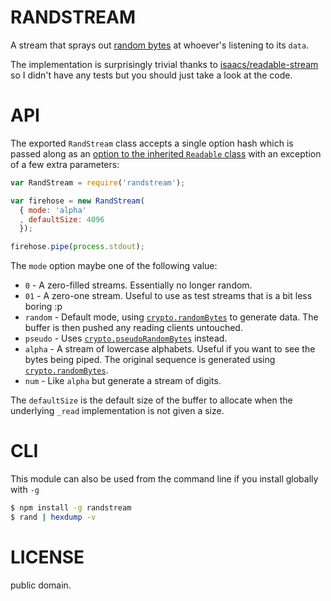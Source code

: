 
# RANDSTREAM

A stream that sprays out [random bytes][0] at whoever's listening to its `data`.

The implementation is surprisingly trivial thanks to [isaacs/readable-stream][1] so I
didn't have any tests but you should just take a look at the code.

# API

The exported `RandStream` class accepts a single option hash which is passed along as an
[option to the inherited `Readable` class][2] with an exception of a few extra parameters:

```js
var RandStream = require('randstream');

var firehose = new RandStream(
  { mode: 'alpha'
  , defaultSize: 4096
  });

firehose.pipe(process.stdout);
```

The `mode` option maybe one of the following value:

* `0` - A zero-filled streams. Essentially no longer random.
* `01` - A zero-one stream. Useful to use as test streams that is a bit less boring :p
* `random` - Default mode, using [`crypto.randomBytes`][0] to generate data. The buffer is
  then pushed any reading clients untouched.
* `pseudo` - Uses [`crypto.pseudoRandomBytes`][3] instead.
* `alpha` - A stream of lowercase alphabets. Useful if you want to see the bytes being
  piped. The original sequence is generated using [`crypto.randomBytes`][0].
* `num` - Like `alpha` but generate a stream of digits.

The `defaultSize` is the default size of the buffer to allocate when the underlying
`_read` implementation is not given a size.

# CLI

This module can also be used from the command line if you install globally with `-g`

```sh
$ npm install -g randstream
$ rand | hexdump -v
```

# LICENSE

public domain.

[0]: http://nodejs.org/api/crypto.html#crypto_crypto_randombytes_size_callback
[1]: https://github.com/isaacs/readable-stream
[2]: https://github.com/isaacs/readable-stream#new-streamreadableoptions
[3]: http://nodejs.org/api/crypto.html#crypto_crypto_pseudorandombytes_size_callback

